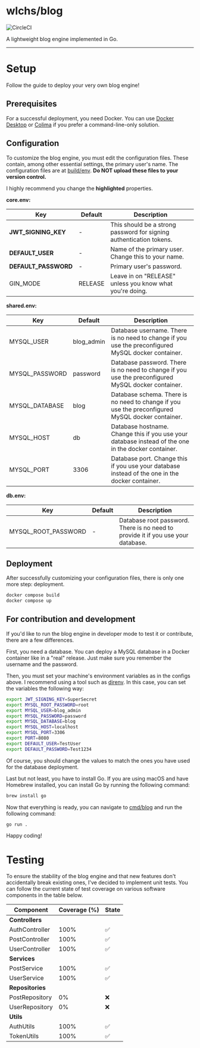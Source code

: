 # wlchs/blog

![CircleCI](https://dl.circleci.com/status-badge/img/circleci/TGBigTiT6XaXL1AJ6eQozq/9bfPtNbp6S3XPXo2a15wNy/tree/main.svg?style=shield&circle-token=d045b5976dddbd61fa4267e01ba2abb4feca1659)

A lightweight blog engine implemented in Go.

---

# Setup

Follow the guide to deploy your very own blog engine!

## Prerequisites

For a successful deployment, you need Docker.
You can use [Docker Desktop](https://docs.docker.com/desktop/) or [Colima](https://github.com/abiosoft/colima) if you prefer a
command-line-only solution.

## Configuration

To customize the blog engine, you must edit the configuration files.
These contain, among other essential settings, the primary user's name.
The configuration files are at [build/env](./build/env).
**Do NOT upload these files to your version control.**

I highly recommend you change the **highlighted** properties.

**core.env:**

| Key                  | Default | Description                                                         |
|----------------------|---------|---------------------------------------------------------------------|
| **JWT_SIGNING_KEY**  | -       | This should be a strong password for signing authentication tokens. |
| **DEFAULT_USER**     | -       | Name of the primary user. Change this to your name.                 |
| **DEFAULT_PASSWORD** | -       | Primary user's password.                                            |
| GIN_MODE             | RELEASE | Leave in on "RELEASE" unless you know what you're doing.            |

**shared.env:**

| Key            | Default    | Description                                                                                         |
|----------------|------------|-----------------------------------------------------------------------------------------------------|
| MYSQL_USER     | blog_admin | Database username. There is no need to change if you use the preconfigured MySQL docker container.  |
| MYSQL_PASSWORD | password   | Database password. There is no need to change if you use the preconfigured MySQL docker container.  |
| MYSQL_DATABASE | blog       | Database schema. There is no need to change if you use the preconfigured MySQL docker container.    |
| MYSQL_HOST     | db         | Database hostname. Change this if you use your database instead of the one in the docker container. |
| MYSQL_PORT     | 3306       | Database port. Change this if you use your database instead of the one in the docker container.     |

**db.env:**

| Key                 | Default | Description                                                                      |
|---------------------|---------|----------------------------------------------------------------------------------|
| MYSQL_ROOT_PASSWORD | -       | Database root password. There is no need to provide it if you use your database. |

## Deployment

After successfully customizing your configuration files, there is only one more step: deployment.

```sh
docker compose build
docker compose up
```

## For contribution and development

If you'd like to run the blog engine in developer mode to test it or contribute, there are a few differences.

First, you need a database. You can deploy a MySQL database in a Docker container like in a "real" release.
Just make sure you remember the username and the password.

Then, you must set your machine's environment variables as in the configs above.
I recommend using a tool such as [direnv](https://direnv.net).
In this case, you can set the variables the following way:

```sh
export JWT_SIGNING_KEY=SuperSecret
export MYSQL_ROOT_PASSWORD=root
export MYSQL_USER=blog_admin
export MYSQL_PASSWORD=password
export MYSQL_DATABASE=blog
export MYSQL_HOST=localhost
export MYSQL_PORT=3306
export PORT=8080
export DEFAULT_USER=TestUser
export DEFAULT_PASSWORD=Test1234
```

Of course, you should change the values to match the ones you have used for the database deployment.

Last but not least, you have to install Go.
If you are using macOS and have Homebrew installed, you can install Go by running the following command:

```sh
brew install go
```

Now that everything is ready, you can navigate to [cmd/blog](./cmd/blog) and run the following command:

```sh
go run .
```

Happy coding!

# Testing

To ensure the stability of the blog engine and that new features don't accidentally break existing ones, I've decided to implement unit
tests. You can follow the current state of test coverage on various software components in the table below.

| Component        | Coverage (%) | State              |
|------------------|--------------|--------------------|
| **Controllers**  |              |                    |
| AuthController   | 100%         | :white_check_mark: |
| PostController   | 100%         | :white_check_mark: |
| UserController   | 100%         | :white_check_mark: |
| **Services**     |              |                    |
| PostService      | 100%         | :white_check_mark: |
| UserService      | 100%         | :white_check_mark: |
| **Repositories** |              |                    |
| PostRepository   | 0%           | :x:                |
| UserRepository   | 0%           | :x:                |
| **Utils**        |              |                    |
| AuthUtils        | 100%         | :white_check_mark: |
| TokenUtils       | 100%         | :white_check_mark: |
